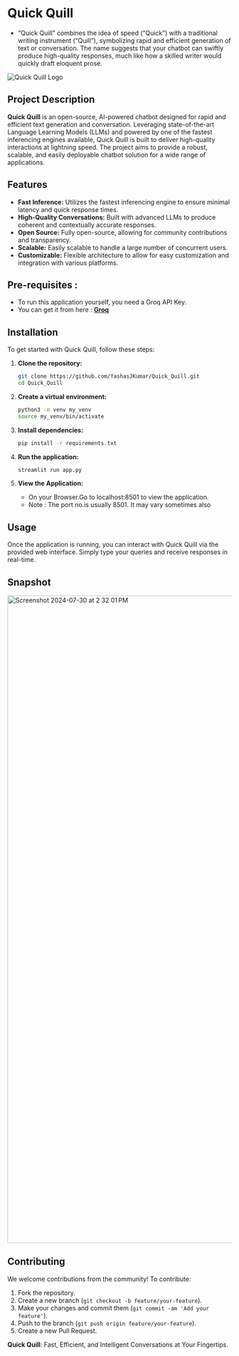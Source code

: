 
# Quick Quill

- “Quick Quill” combines the idea of speed (“Quick”) with a traditional writing instrument (“Quill”), symbolizing rapid and efficient generation of text or conversation. The name suggests that your chatbot can swiftly produce high-quality responses, much like how a skilled writer would quickly draft eloquent prose.

![Quick Quill Logo](https://d15shllkswkct0.cloudfront.net/wp-content/blogs.dir/1/files/2024/03/Groq.png)

## Project Description

**Quick Quill** is an open-source, AI-powered chatbot designed for rapid and efficient text generation and conversation. Leveraging state-of-the-art Language Learning Models (LLMs) and powered by one of the fastest inferencing engines available, Quick Quill is built to deliver high-quality interactions at lightning speed. The project aims to provide a robust, scalable, and easily deployable chatbot solution for a wide range of applications.

## Features

- **Fast Inference:** Utilizes the fastest inferencing engine to ensure minimal latency and quick response times.
- **High-Quality Conversations:** Built with advanced LLMs to produce coherent and contextually accurate responses.
- **Open Source:** Fully open-source, allowing for community contributions and transparency.
- **Scalable:** Easily scalable to handle a large number of concurrent users.
- **Customizable:** Flexible architecture to allow for easy customization and integration with various platforms.

## Pre-requisites : 

- To run this application yourself, you need a Groq API Key.
- You can get it from here : **[Groq](https://console.groq.com/keys)**

## Installation

To get started with Quick Quill, follow these steps:

1. **Clone the repository:**
   ```bash
   git clone https://github.com/YashasJKumar/Quick_Quill.git
   cd Quick_Quill
   ```
2. **Create a virtual environment:**
   ```bash
   python3 -m venv my_venv
   source my_venv/bin/activate
   ```
   
3. **Install dependencies:**
   ```bash
   pip install -r requirements.txt
   ```

4. **Run the application:**
   ```bash
   streamlit run app.py
   ```

5. **View the Application:**

   - On your Browser.Go to localhost:8501 to view the application.
   - Note : The port no.is usually 8501. It may vary sometimes also

## Usage

Once the application is running, you can interact with Quick Quill via the provided web interface. Simply type your queries and receive responses in real-time.

## Snapshot

<img width="1451" alt="Screenshot 2024-07-30 at 2 32 01 PM" src="https://github.com/user-attachments/assets/1301c5ad-ce2a-448d-827a-956d601e7922">

## Contributing

We welcome contributions from the community! To contribute:

1. Fork the repository.
2. Create a new branch (`git checkout -b feature/your-feature`).
3. Make your changes and commit them (`git commit -am 'Add your feature'`).
4. Push to the branch (`git push origin feature/your-feature`).
5. Create a new Pull Request.


**Quick Quill**: Fast, Efficient, and Intelligent Conversations at Your Fingertips.
